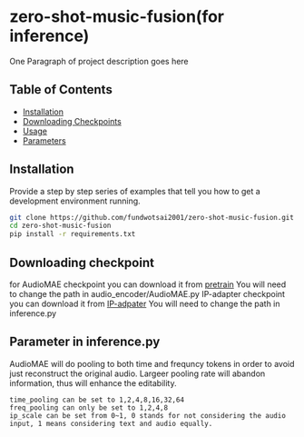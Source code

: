 # zero-shot-music-fusion(for inference)


One Paragraph of project description goes here

## Table of Contents
- [Installation](#installation)
- [Downloading Checkpoints](#downloading-checkpoints)
- [Usage](#usage)
- [Parameters](#parameters)

## Installation

Provide a step by step series of examples that tell you how to get a development environment running.

```bash
git clone https://github.com/fundwotsai2001/zero-shot-music-fusion.git
cd zero-shot-music-fusion
pip install -r requirements.txt
```
## Downloading checkpoint
for AudioMAE checkpoint you can download it from 
[pretrain](https://drive.google.com/file/d/1ni_DV4dRf7GxM8k-Eirx71WP9Gg89wwu/view?usp=share_link)
You will need to change the path in audio_encoder/AudioMAE.py
IP-adapter checkpoint you can download it from
[IP-adpater](https://drive.google.com/drive/u/0/folders/1TPbiVx4ijjd2tdbLNmwPgpR8UUoRizmj)
You will need to change the path in inference.py


## Parameter in inference.py

AudioMAE will do pooling to both time and frequncy tokens in order to avoid just reconstruct the original audio. Largeer pooling rate will abandon information, thus will enhance the editability.
```
time_pooling can be set to 1,2,4,8,16,32,64
freq_pooling can only be set to 1,2,4,8
ip_scale can be set from 0~1, 0 stands for not considering the audio input, 1 means considering text and audio equally.
```
